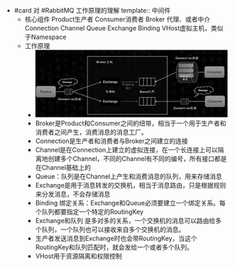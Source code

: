 - #card 对 #RabbitMQ 工作原理的理解
  template:: 中间件
	- 核心组件
	  	Product生产者
	  	Consumer消费者
	  	Broker 代理、或者中介
	  	Connection
	  	Channel
	  	Queue
	  	Exchange
	  	Binding
	  	VHost虚拟主机，类似于Namespace
	- 工作原理
		- ![image.png](../assets/image_1660894079612_0.png)
		- Broker是Product和Consumer之间的纽带，相当于一个用于生产者和消费者之间产生，消费消息的消息工厂。
		- Connection是生产者和消费者与Broker之间建立的连接
		- Channel是在Connection上建立的虚拟连接，在一个长连接上可以隔离地创建多个Channel，不同的Channel有不同的编号，所有接口都是在Channel基础上的
		- Queue：队列是在Channel上产生和消费消息的队列，用来存储消息
		- Exchange是用于消息转发的交换机，相当于消息路由，只是根据规则来分发消息，不会存储消息
		- Binding 绑定关系：Exchange和Queue必须要建立一个绑定关系。每个队列都要指定一个特定的RoutingKey
		- Exchange和队列 是多对多的关系，一个交换机的消息可以路由给多个队列，一个队列也可以接收来自多个交换机的消息。
		- 生产者发送消息到Exchange时也会带RoutingKey，当这个RoutingKey和队列匹配时，就会发给一个或者多个队列。
		- VHost用于资源隔离和权限控制